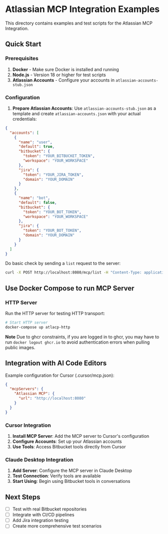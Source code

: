 # Atlassian MCP Integration Examples

This directory contains examples and test scripts for the Atlassian MCP Integration.

## Quick Start

### Prerequisites

1. **Docker** - Make sure Docker is installed and running
2. **Node.js** - Version 18 or higher for test scripts
3. **Atlassian Accounts** - Configure your accounts in `atlassian-accounts-stub.json`

### Configuration

1. **Prepare Atlassian Accounts**: Use `atlassian-accounts-stub.json` as a template and create `atlassian-accounts.json` with your actual credentials:

```json
{
  "accounts": [
    {
      "name": "user",
      "default": true,
      "bitbucket": {
        "token": "YOUR_BITBUCKET_TOKEN",
        "workspace": "YOUR_WORKSPACE"
      },
      "jira": {
        "token": "YOUR_JIRA_TOKEN",
        "domain": "YOUR_DOMAIN"
      }
    },
    {
      "name": "bot",
      "default": false,
      "bitbucket": {
        "token": "YOUR_BOT_TOKEN",
        "workspace": "YOUR_WORKSPACE"
      },
      "jira": {
        "token": "YOUR_BOT_TOKEN",
        "domain": "YOUR_DOMAIN"
      }
    }
  ]
}
```

Do basic check by sending a `list` request to the server:
```bash
curl -X POST http://localhost:8080/mcp/list -H "Content-Type: application/json" -d '{"jsonrpc": "2.0", "method": "mcp.list", "id": 1}'
```

## Use Docker Compose to run MCP Server

### HTTP Server

Run the HTTP server for testing HTTP transport:

```bash
# Start HTTP server
docker-compose up atlacp-http
```

**Note**
Due to ghcr constraints, if you are logged in to ghcr, you may have to run `docker logout ghcr.io` to avoid authentication errors when pulling public images.

## Integration with AI Code Editors

Example configuration for Cursor (.cursor/mcp.json):

```json
{
  "mcpServers": {
    "Atlassian MCP": {
      "url": "http://localhost:8080"
    }
  }
}
```

### Cursor Integration

1. **Install MCP Server**: Add the MCP server to Cursor's configuration
2. **Configure Accounts**: Set up your Atlassian accounts
3. **Use Tools**: Access Bitbucket tools directly from Cursor

### Claude Desktop Integration

1. **Add Server**: Configure the MCP server in Claude Desktop
2. **Test Connection**: Verify tools are available
3. **Start Using**: Begin using Bitbucket tools in conversations

## Next Steps

- [ ] Test with real Bitbucket repositories
- [ ] Integrate with CI/CD pipelines
- [ ] Add Jira integration testing
- [ ] Create more comprehensive test scenarios 